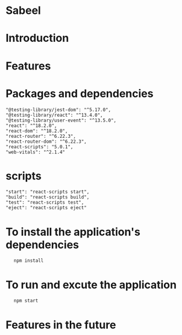 # Sabeel
<div align="center">

</div>

# Introduction

# Features

# Packages and dependencies
    "@testing-library/jest-dom": "^5.17.0",
    "@testing-library/react": "^13.4.0",
    "@testing-library/user-event": "^13.5.0",
    "react": "^18.2.0",
    "react-dom": "^18.2.0",
    "react-router": "^6.22.3",
    "react-router-dom": "^6.22.3",
    "react-scripts": "5.0.1",
    "web-vitals": "^2.1.4"
 
# scripts
    "start": "react-scripts start",
    "build": "react-scripts build",
    "test": "react-scripts test",
    "eject": "react-scripts eject"

# To install the application's dependencies   
       npm install 
# To run and excute the application 
       npm start  
# Features in the future



